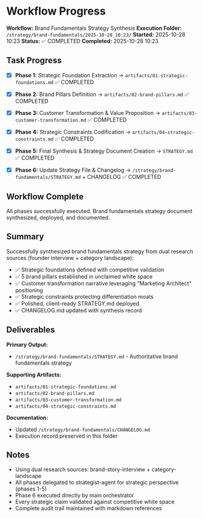 # Workflow Progress

**Workflow:** Brand Fundamentals Strategy Synthesis
**Execution Folder:** `/strategy/brand-fundamentals/2025-10-28_10:23/`
**Started:** 2025-10-28 10:23
**Status:** ✅ COMPLETED
**Completed:** 2025-10-28 10:23

## Task Progress

- [x] **Phase 1:** Strategic Foundation Extraction → `artifacts/01-strategic-foundations.md` ✅ COMPLETED

- [x] **Phase 2:** Brand Pillars Definition → `artifacts/02-brand-pillars.md` ✅ COMPLETED

- [x] **Phase 3:** Customer Transformation & Value Proposition → `artifacts/03-customer-transformation.md` ✅ COMPLETED

- [x] **Phase 4:** Strategic Constraints Codification → `artifacts/04-strategic-constraints.md` ✅ COMPLETED

- [x] **Phase 5:** Final Synthesis & Strategy Document Creation → `STRATEGY.md` ✅ COMPLETED

- [x] **Phase 6:** Update Strategy File & Changelog → `/strategy/brand-fundamentals/STRATEGY.md` + CHANGELOG ✅ COMPLETED

## Workflow Complete

All phases successfully executed. Brand fundamentals strategy document synthesized, deployed, and documented.

## Summary

Successfully synthesized brand fundamentals strategy from dual research sources (founder interview + category landscape):
- ✅ Strategic foundations defined with competitive validation
- ✅ 5 brand pillars established in unclaimed white space
- ✅ Customer transformation narrative leveraging "Marketing Architect" positioning
- ✅ Strategic constraints protecting differentiation moats
- ✅ Polished, client-ready STRATEGY.md deployed
- ✅ CHANGELOG.md updated with synthesis record

## Deliverables

**Primary Output:**
- `/strategy/brand-fundamentals/STRATEGY.md` - Authoritative brand fundamentals strategy

**Supporting Artifacts:**
- `artifacts/01-strategic-foundations.md`
- `artifacts/02-brand-pillars.md`
- `artifacts/03-customer-transformation.md`
- `artifacts/04-strategic-constraints.md`

**Documentation:**
- Updated `/strategy/brand-fundamentals/CHANGELOG.md`
- Execution record preserved in this folder

## Notes

- Using dual research sources: brand-story-interview + category-landscape
- All phases delegated to strategist-agent for strategic perspective (phases 1-5)
- Phase 6 executed directly by main orchestrator
- Every strategic claim validated against competitive white space
- Complete audit trail maintained with markdown references

